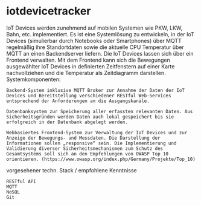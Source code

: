 # iotdevicetracker
IoT Devices werden zunehmend auf mobilen Systemen wie PKW, LKW, Bahn, etc. implementiert. Es ist eine Systemlösung zu entwickeln, in der IoT Devices (simulierbar durch Notebooks oder Smartphones) über MQTT regelmäßig ihre Standortdaten sowie die aktuelle CPU Temperatur über MQTT an einen Backendserver liefern. Die IoT Devices lassen sich über ein Frontend verwalten. Mit dem Frontend kann sich die Bewegungen ausgewählter IoT Devices in definierten Zeitfenstern auf einer Karte nachvollziehen und die Temperatur als Zeitdiagramm darstellen. Systemkomponenten:

    Backend-System inklusive MQTT Broker zur Annahme der Daten der IoT Devices und Bereitstellung verschiedener RESTful Web-Services entsprechend der Anforderungen an die Ausgangskanäle.

    Datenbanksystem zur Speicherung aller erfassten relevanten Daten. Aus Sicherheitsgründen werden Daten auch lokal gespeichert bis sie erfolgreich in der Datenbank abgelegt werden.

    Webbasiertes Frontend-System zur Verwaltung der IoT Devices und zur Anzeige der Bewegungs- und Messdaten. Die Darstellung der Informationen sollen „responsive“ sein. Die Implementierung und Validierung diverser Sicherheitsmechanismen zum Schutz des Gesamtsystems soll sich an den Empfehlungen von OWASP Top 10 orientieren. (https://www.owasp.org/index.php/Germany/Projekte/Top_10)

vorgesehener techn. Stack / empfohlene Kenntnisse

    RESTful API
    MQTT
    NoSQL
    Git

